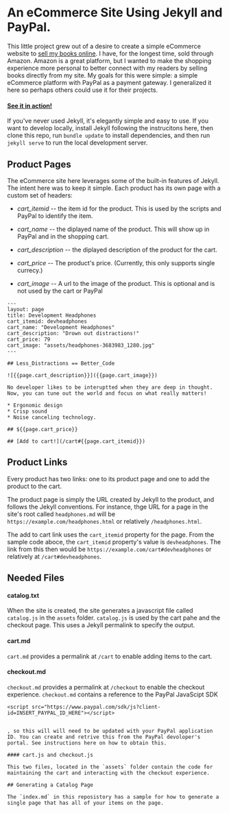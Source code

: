 # An eCommerce Site Using Jekyll and PayPal.

This little project grew out of a desire to create a simple eCommerce website to [sell my books online](https://www.blaize.net). I have, for the longest time, sold through Amazon. Amazon is a great platform, but I wanted to make the shopping experience more personal to better connect with my readers by selling books directly from my site.  My goals for this were simple: a simple eCommerce platform with PayPal as a payment gateway. I generalized it here so perhaps others could use it for their projects.

#### [See it in action!]()

If you've never used Jekyll, it's elegantly simple and easy to use. If you want to develop locally, install Jekyll following the instrucitons here, then clone this repo, run `bundle update` to install dependencies, and then run `jekyll serve` to run the local development server.

## Product Pages

The eCommerce site here leverages some of the built-in features of Jekyll. The intent here was to keep it simple. Each product has its own page with a custom set of headers:

* *cart_itemid* -- the item id for the product. This is used by the scripts and PayPal to identify the item.

* *cart_name* -- the diplayed name of the product. This will show up in PayPal and in the shopping cart.

* *cart_description* -- the diplayed description of the product for the cart.

* *cart_price* -- The product's price. (Currently, this only supports single currecy.)

* *cart_image* -- A url to the image of the product. This is optional and is not used by the cart or PayPal


````
---
layout: page
title: Development Headphones
cart_itemid: devheadphones
cart_name: "Development Headphones"
cart_description: "Drown out distractions!"
cart_price: 79
cart_image: "assets/headphones-3683983_1280.jpg"
---

## Less_Distractions == Better_Code

![{{page.cart_description}}]({{page.cart_image}})

No developer likes to be interuptted when they are deep in thought. Now, you can tune out the world and focus on what really matters!

* Ergonomic design
* Crisp sound
* Noise canceling technology.

## ${{page.cart_price}}

## [Add to cart!](/cart#{{page.cart_itemid}})

````

## Product Links

Every product has two links: one to its product page and one to add the product to the cart. 

The product page is simply the URL created by Jekyll to the product, and follows the Jekyll conventions. For instance, thge URL for a page in the site's root called `headphones.md` will be `https://example.com/headphones.html` or relatively `/headphones.html`. 

The add to cart link uses the `cart_itemid` property for the page. From the sample code aboce, the `cart_itemid` property's value is `devheadphones`. The link from this then would be `https://example.com/cart#devheadphones` or relatively at `/cart#devheadphones`.

## Needed Files

#### catalog.txt
 
When the site is created, the site generates a javascript file called `catalog.js` in the `assets` folder. `catalog.js` is used by the cart pahe and the checkout page. This uses a Jekyll permalink to specify the output.


#### cart.md


`cart.md` provides a permalink at `/cart` to enable adding items to the cart. 


#### checkout.md

`checkout.md` provides a permalink at `/checkout` to enable the checkout experience. `checkout.md` contains a reference to the PayPal JavaScipt SDK

`<script src="https://www.paypal.com/sdk/js?client-id=INSERT_PAYPAL_ID_HERE"></script>`
````

, so this will will need to be updated with your PayPal application ID. You can create and retrive this from the PayPal devoloper's portal. See instructions here on how to obtain this.

#### cart.js and checkout.js

This two files, located in the `assets` folder contain the code for maintaining the cart and interacting with the checkout experience. 

## Generating a Catalog Page

The `index.md` in this reposistory has a sample for how to generate a single page that has all of your items on the page. 

